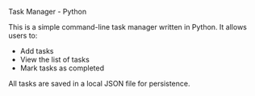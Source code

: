 Task Manager - Python

This is a simple command-line task manager written in Python. It allows users to:

- Add tasks
- View the list of tasks
- Mark tasks as completed

All tasks are saved in a local JSON file for persistence.
